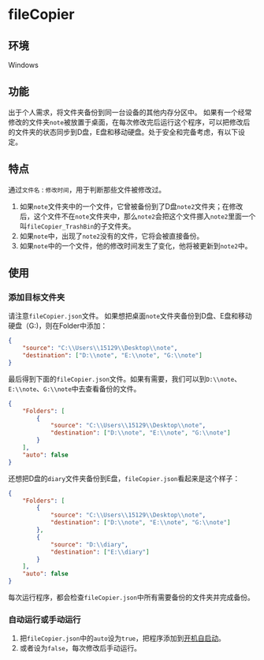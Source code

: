 # fileCopier
## 环境
Windows
## 功能
出于个人需求，将文件夹备份到同一台设备的其他内存分区中。
如果有一个经常修改的文件夹`note`被放置于桌面，在每次修改完后运行这个程序，可以把修改后的文件夹的状态同步到D盘，E盘和移动硬盘。处于安全和完备考虑，有以下设定。
## 特点
通过`文件名` : `修改时间`，用于判断那些文件被修改过。
1. 如果`note`文件夹中的一个文件，它曾被备份到了D盘`note2`文件夹；在修改后，这个文件不在`note`文件夹中，那么`note2`会把这个文件挪入`note2`里面一个叫`fileCopier_TrashBin`的子文件夹。
2. 如果`note`中，出现了`note2`没有的文件，它将会被直接备份。
3. 如果`note`中的一个文件，他的修改时间发生了变化，他将被更新到`note2`中。
## 使用
### 添加目标文件夹
请注意`fileCopier.json`文件。
如果想把桌面`note`文件夹备份到D盘、E盘和移动硬盘（G:)，则在Folder中添加：
```json
{
    "source": "C:\\Users\\15129\\Desktop\\note",
    "destination": ["D:\\note", "E:\\note", "G:\\note"]
}
```
最后得到下面的`fileCopier.json`文件。如果有需要，我们可以到`D:\\note`、`E:\\note`、`G:\\note`中去查看备份的文件。
``` json
{
    "Folders": [
        {
            "source": "C:\\Users\\15129\\Desktop\\note",
            "destination": ["D:\\note", "E:\\note", "G:\\note"]
        }
    ],
    "auto": false
}
```
还想把D盘的`diary`文件夹备份到E盘，`fileCopier.json`看起来是这个样子：
``` json
{
    "Folders": [
        {
            "source": "C:\\Users\\15129\\Desktop\\note",
            "destination": ["D:\\note", "E:\\note", "G:\\note"]
        },
        {
            "source": "D:\\diary",
            "destination": ["E:\\diary"]
        }
    ],
    "auto": false
}
```
每次运行程序，都会检查`fileCopier.json`中所有需要备份的文件夹并完成备份。
### 自动运行或手动运行
1. 把`fileCopier.json`中的`auto`设为`true`，把程序添加到[开机自启动](https://support.microsoft.com/zh-cn/windows/%E5%9C%A8-windows-10-%E4%B8%AD%E6%B7%BB%E5%8A%A0%E5%9C%A8%E5%90%AF%E5%8A%A8%E6%97%B6%E8%87%AA%E5%8A%A8%E8%BF%90%E8%A1%8C%E7%9A%84%E5%BA%94%E7%94%A8-150da165-dcd9-7230-517b-cf3c295d89dd)。
2. 或者设为`false`，每次修改后手动运行。